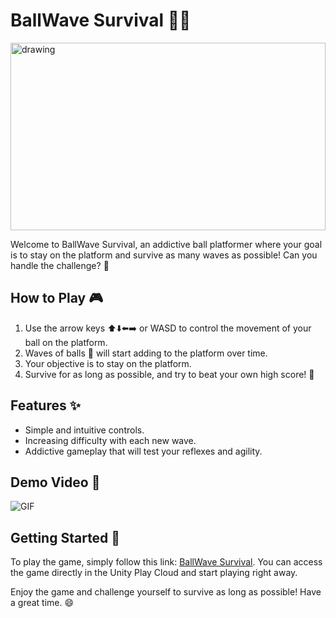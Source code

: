 # BallWave Survival 🏀🌊

<img src="READMEAssets\screenshot.png" alt="drawing" width="100%" height="300"/>

Welcome to BallWave Survival, an addictive ball platformer where your goal is to stay on the platform and survive as many waves as possible! Can you handle the challenge? 🚀

## How to Play 🎮

1. Use the arrow keys ⬆️⬇️⬅️➡️ or WASD to control the movement of your ball on the platform.
2. Waves of balls 🏀 will start adding to the platform over time.
3. Your objective is to stay on the platform.
4. Survive for as long as possible, and try to beat your own high score! 💯

## Features ✨

- Simple and intuitive controls.
- Increasing difficulty with each new wave.
- Addictive gameplay that will test your reflexes and agility.

## Demo Video 🎥

![GIF](https://s11.gifyu.com/images/ezgif.com-video-to-gif52654f4d7651b2cb.gif)

## Getting Started 🚀

To play the game, simply follow this link: [BallWave Survival](https://play.unity.com/mg/other/templatedata-114). You can access the game directly in the Unity Play Cloud and start playing right away.

Enjoy the game and challenge yourself to survive as long as possible! Have a great time. 😄



